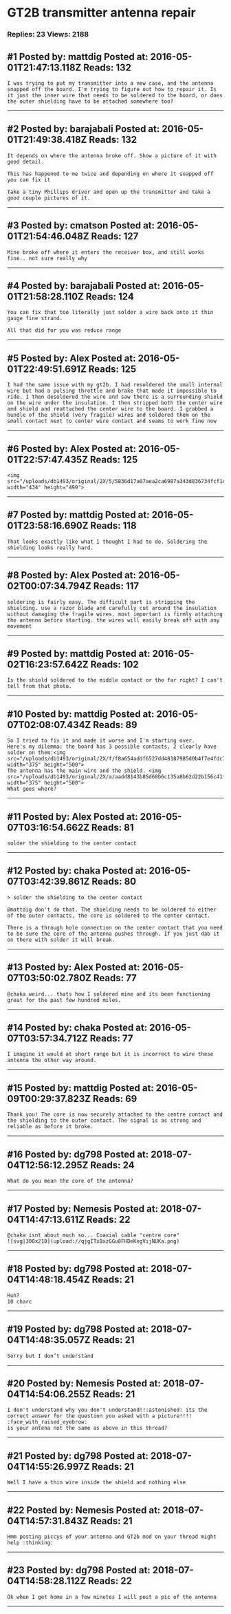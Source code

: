 # GT2B transmitter antenna repair

### Replies: 23 Views: 2188

## \#1 Posted by: mattdig Posted at: 2016-05-01T21:47:13.118Z Reads: 132

```
I was trying to put my transmitter into a new case, and the antenna snapped off the board. I'm trying to figure out how to repair it. Is it just the inner wire that needs to be soldered to the board, or does the outer shielding have to be attached somewhere too?
```

---
## \#2 Posted by: barajabali Posted at: 2016-05-01T21:49:38.418Z Reads: 132

```
It depends on where the antenna broke off. Show a picture of it with good detail. 

This has happened to me twice and depending on where it snapped off you can fix it

Take a tiny Phillips driver and open up the transmitter and take a good couple pictures of it.
```

---
## \#3 Posted by: cmatson Posted at: 2016-05-01T21:54:46.048Z Reads: 127

```
Mine broke off where it enters the receiver box, and still works fine.. not sure really why
```

---
## \#4 Posted by: barajabali Posted at: 2016-05-01T21:58:28.110Z Reads: 124

```
You can fix that too literally just solder a wire back onto it thin gauge fine strand. 

All that did for you was reduce range
```

---
## \#5 Posted by: Alex Posted at: 2016-05-01T22:49:51.691Z Reads: 125

```
I had the same issue with my gt2b. I had resoldered the small internal wire but had a pulsing throttle and brake that made it impossible to ride. I then desoldered the wire and saw there is a surrounding shield on the wire under the insulation. I then stripped both the center wire and shield and reattached the center wire to the board. I grabbed a bundle of the shield (very fragile) wires and soldered them on the small contact next to center wire contact and seams to work fine now
```

---
## \#6 Posted by: Alex Posted at: 2016-05-01T22:57:47.435Z Reads: 125

```
<img src="/uploads/db1493/original/2X/5/5836d17a07aea2ca6987a343d836734fcf1e7357.jpeg" width="434" height="499">
```

---
## \#7 Posted by: mattdig Posted at: 2016-05-01T23:58:16.690Z Reads: 118

```
That looks exactly like what I thought I had to do. Soldering the shielding looks really hard.
```

---
## \#8 Posted by: Alex Posted at: 2016-05-02T00:07:34.794Z Reads: 117

```
soldering is fairly easy. The difficult part is stripping the shielding. use a razor blade and carefully cut around the insulation without damaging the fragile wires. most important is firmly attaching the antenna before starting. the wires will easily break off with any movement
```

---
## \#9 Posted by: mattdig Posted at: 2016-05-02T16:23:57.642Z Reads: 102

```
Is the shield soldered to the middle contact or the far right? I can't tell from that photo.
```

---
## \#10 Posted by: mattdig Posted at: 2016-05-07T02:08:07.434Z Reads: 89

```
So I tried to fix it and made it worse and I'm starting over.
Here's my dilemma: the board has 3 possible contacts, 2 clearly have solder on them:<img src="/uploads/db1493/original/2X/f/f8a654addf6527dd48187985d0b4f7e4fdc7a751.jpeg" width="375" height="500">
The antenna has the main wire and the shield. <img src="/uploads/db1493/original/2X/a/aadd8143b85d68b6c135a8b62d22b156c41f6d00.jpeg" width="375" height="500">
What goes where?
```

---
## \#11 Posted by: Alex Posted at: 2016-05-07T03:16:54.662Z Reads: 81

```
solder the shielding to the center contact
```

---
## \#12 Posted by: chaka Posted at: 2016-05-07T03:42:39.861Z Reads: 80

```
> solder the shielding to the center contact

@mattdig don't do that. The shielding needs to be soldered to either of the outer contacts, the core is soldered to the center contact.

There is a through hole connection on the center contact that you need to be sure the core of the antenna pushes through. If you just dab it on there with solder it will break.
```

---
## \#13 Posted by: Alex Posted at: 2016-05-07T03:50:02.780Z Reads: 77

```
@chaka weird... thats how I soldered mine and its been functioning great for the past few hundred miles.
```

---
## \#14 Posted by: chaka Posted at: 2016-05-07T03:57:34.712Z Reads: 77

```
I imagine it would at short range but it is incorrect to wire these antenna the other way around.
```

---
## \#15 Posted by: mattdig Posted at: 2016-05-09T00:29:37.823Z Reads: 69

```
Thank you! The core is now securely attached to the centre contact and the shielding to the outer contact. The signal is as strong and reliable as before it broke.
```

---
## \#16 Posted by: dg798 Posted at: 2018-07-04T12:56:12.295Z Reads: 24

```
What do you mean the core of the antenna?
```

---
## \#17 Posted by: Nemesis Posted at: 2018-07-04T14:47:13.611Z Reads: 22

```
@chaka isnt about much so... Coaxial cable "centre core"
![svg|300x210](upload://qjgITxBxzGGu8FHDeKegVijNUKa.png)
```

---
## \#18 Posted by: dg798 Posted at: 2018-07-04T14:48:18.454Z Reads: 21

```
Huh?
10 charc
```

---
## \#19 Posted by: dg798 Posted at: 2018-07-04T14:48:35.057Z Reads: 21

```
Sorry but I don’t understand
```

---
## \#20 Posted by: Nemesis Posted at: 2018-07-04T14:54:06.255Z Reads: 21

```
I don't understand why you don't understand!!:astonished: its the correct answer for the question you asked with a picture!!!! :face_with_raised_eyebrow:
is your antena not the same as above in this thread?
```

---
## \#21 Posted by: dg798 Posted at: 2018-07-04T14:55:26.997Z Reads: 21

```
Well I have a thin wire inside the shield and nothing else
```

---
## \#22 Posted by: Nemesis Posted at: 2018-07-04T14:57:31.843Z Reads: 21

```
Hmm posting piccys of your antenna and GT2b mod on your thread might help :thinking:
```

---
## \#23 Posted by: dg798 Posted at: 2018-07-04T14:58:28.112Z Reads: 22

```
Ok when I get home in a few minutes I will post a pic of the antenna
```

---
